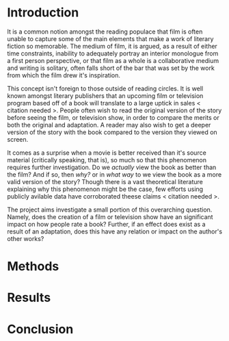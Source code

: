 # Introduction

It is a common notion amongst the reading populace that film is often unable
to capture some of the main elements that make a work of literary fiction so memorable.
The medium of film, it is argued, as a result of either time constraints, inability
to adequately portray an interior monologue from a first person perspective, or
that film as a whole is a collaborative medium and writing is solitary, often falls
short of the bar that was set by the work from which the film drew it's inspiration.

This concept isn't foreign to those outside of reading circles. It is well known
amongst literary publishers that an upcoming film or television program based off
of a book will translate to a large uptick in sales < citation needed >. People often
wish to read the original version of the story before seeing the film, or television
show, in order to compare the merits or both the original and adaptation. A reader
may also wish to get a deeper version of the story with the book compared to the
version they viewed on screen.

It comes as a surprise when a movie is better received than it's source material
(critically speaking, that is), so much so that this phenomenon requires further
investigation. Do we <em>actually</em> view the book as better than the film? And
if so, then <em>why?</em> or in <em>what way</em> to we view the book as a more valid
version of the story? Though there is a vast theoretical literature explaining why
this phenomenon might be the case, few efforts using publicly avilable data have
corroborated theese claims < citation needed >.

The project aims investigate a small portion of this overarching question. Namely,
does the creation of a film or television show have an significant impact on how
people rate a book? Further, if an effect does exist as a result of an adaptation,
does this have any relation or impact on the author's other works?

# Methods

# Results

# Conclusion
